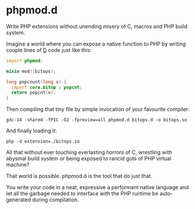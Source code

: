 phpmod.d
========

Write PHP extensions without unending misery of C, macros and PHP build system.

Imagine a world where you can expose a native function to PHP by writing
couple lines of [D](https://dlang.org/) code just like this:

```d
import phpmod;

mixin mod!(bitops);

long popcount(long x) {
  import core.bitop : popcnt;
  return popcnt(x);
}
```

Then compiling that tiny file by simple invocation of your favourite compiler:

```
gdc-14 -shared -fPIC -O2 -fpreview=all phpmod.d bitops.d -o bitops.so
```

And finally loading it:

```
php -d extension=./bitops.so
```

All that without ever touching everlasting horrors of C, wrestling with abysmal
build system or being exposed to rancid guts of PHP virtual machine?

That world is possible. phpmod.d is the tool that do just that.

You write your code in a neat, expressive a performant native language and let
all the garbage needed to interface with the PHP runtime be auto-generated
during compilation.
